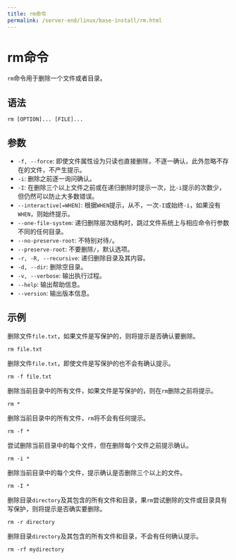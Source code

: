 ```yaml
---
title: rm命令
permalink: /server-end/linux/base-install/rm.html
---
```


# rm命令

`rm`命令用于删除一个文件或者目录。

## 语法

```shell
rm [OPTION]... [FILE]...
```

## 参数

- `-f, --force`: 即使文件属性设为只读也直接删除，不逐一确认，此外忽略不存在的文件，不产生提示。
- `-i`: 删除之前逐一询问确认。
- `-I`: 在删除三个以上文件之前或在递归删除时提示一次，比`-i`提示的次数少，但仍然可以防止大多数错误。
- `--interactive[=WHEN]`: 根据`WHEN`提示，从不，一次`-I`或始终`-i`，如果没有`WHEN`，则始终提示。
- `--one-file-system`: 递归删除层次结构时，跳过文件系统上与相应命令行参数不同的任何目录。
- `--no-preserve-root`: 不特别对待`/`。
- `--preserve-root`: 不要删除`/`，默认选项。
- `-r, -R, --recursive`: 递归删除目录及其内容。
- `-d, --dir`: 删除空目录。
- `-v, --verbose`: 输出执行过程。
- `--help`: 输出帮助信息。
- `--version`: 输出版本信息。

## 示例

删除文件`file.txt`，如果文件是写保护的，则将提示是否确认要删除。

```shell
rm file.txt
```

删除文件`file.txt`，即使文件是写保护的也不会有确认提示。

```shell
rm -f file.txt
```

删除当前目录中的所有文件，如果文件是写保护的，则在`rm`删除之前将提示。

```shell
rm *
```

删除当前目录中的所有文件，`rm`将不会有任何提示。

```shell
rm -f *
```

尝试删除当前目录中的每个文件，但在删除每个文件之前提示确认。

```shell
rm -i *
```

删除当前目录中的每个文件，提示确认是否删除三个以上的文件。

```shell
rm -I *
```

删除目录`directory`及其包含的所有文件和目录，果`rm`尝试删除的文件或目录具有写保护，则将提示是否确实要删除。

```shell
rm -r directory
```

删除目录`directory`及其包含的所有文件和目录，不会有任何确认提示。

```shell
rm -rf mydirectory
```
